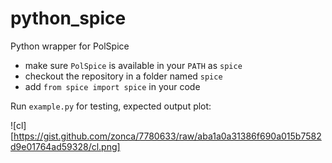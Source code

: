 python_spice
============

Python wrapper for PolSpice

* make sure `PolSpice` is available in your `PATH` as `spice`
* checkout the repository in a folder named `spice`
* add `from spice import spice` in your code

Run `example.py` for testing, expected output plot:

![cl][https://gist.github.com/zonca/7780633/raw/aba1a0a31386f690a015b7582d9e01764ad59328/cl.png]
